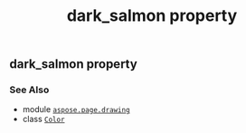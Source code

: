 ﻿---
title: dark_salmon property
second_title: Aspose.Page for Python via .NET API References
description: 
type: docs
weight: 450
url: /python-net/aspose.page.drawing/color/dark_salmon/
is_root: false
---

## dark_salmon property


### See Also
* module [`aspose.page.drawing`](../../)
* class [`Color`](/page/python-net/aspose.page.drawing/color)

